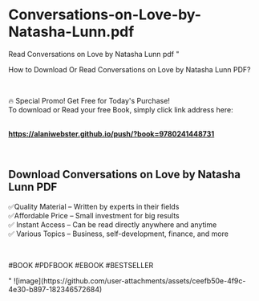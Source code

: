 # Conversations-on-Love-by-Natasha-Lunn.pdf
Read Conversations on Love by Natasha Lunn pdf
"<p>How to Download Or Read Conversations on Love by Natasha Lunn PDF?</p>
<p>&nbsp;</p>
<p>&#128293;  Special Promo! Get Free for Today's Purchase!<br />To download or Read your free Book, simply click link address here:&nbsp;<br />&nbsp;</p>
<p><a href=""https://alaniwebster.github.io/push/?book=9780241448731""><strong>https://alaniwebster.github.io/push/?book=9780241448731</strong></a></p>
<p>&nbsp;</p>
<h2>Download Conversations on Love by Natasha Lunn PDF</h2>
<p>&#x2705;Quality Material &ndash; Written by experts in their fields<br />&#x2705;Affordable Price &ndash; Small investment for big results<br />&#x2705; Instant Access &ndash; Can be read directly anywhere and anytime<br />&#x2705; Various Topics &ndash; Business, self-development, finance, and more</p>
<p>&nbsp;</p>
<p>#BOOK #PDFBOOK #EBOOK #BESTSELLER</p>
"
![image](https://github.com/user-attachments/assets/ceefb50e-4f9c-4e30-b897-182346572684)

